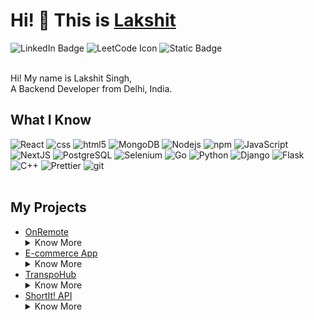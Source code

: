 <h1>Hi! 👋 This is <a href='https://lakshitsingh.vercel.app'>Lakshit</a> </h1>
<div id="badges">
  <a href="https://www.linkedin.com/in/lakshit-singh-41583a287/" style="text-decoration: none">
    <img src="https://img.shields.io/badge/LinkedIn-blue?style=for-the-badge&logo=linkedin&logoColor=white" alt="LinkedIn Badge"/>
  </a>
  <a href='https://leetcode.com/u/NucleoFusion/' style="text-decoration: none"> 
    <img src='https://img.shields.io/badge/LeetCode-000000?style=for-the-badge&logo=LeetCode&logoColor=' alt='LeetCode Icon'/>
  </a>
  <a href='https://github.com/NucleoFusion' style="text-decoration: none"> 
    <img alt="Static Badge" src="https://img.shields.io/badge/GitHub-black?style=for-the-badge&logo=GitHub&logoColor=white">
  </a>
</div>
<br />
<p>
  Hi! My name is Lakshit Singh,<br /> A Backend Developer from Delhi, India.
</p>
<h2>What I Know</h2>
<div>
  <img alt="React" src="https://img.shields.io/badge/-React-45b8d8?style=for-the-badge&logo=react&logoColor=white" />
  <img alt="css" src="https://img.shields.io/badge/CSS-1572B6?style=for-the-badge&logo=CSS3&logoColor=white">
  <img alt="html5" src="https://img.shields.io/badge/-HTML5-E34F26?style=for-the-badge&logo=html5&logoColor=white" />
  <img alt="MongoDB" src="https://img.shields.io/badge/-MongoDB-13aa52?style=for-the-badge&logo=mongodb&logoColor=white" />
  <img alt="Nodejs" src="https://img.shields.io/badge/-Nodejs-43853d?style=for-the-badge&logo=Node.js&logoColor=white" />
  <img alt="npm" src="https://img.shields.io/badge/-NPM-CB3837?style=for-the-badge&logo=npm&logoColor=white" />
  <img alt="JavaScript" src="https://img.shields.io/badge/Javascript-black?style=for-the-badge&logo=JavaScript&logoColor=yellow">
  <img alt="NextJS" src="https://img.shields.io/badge/NextJS-black?style=for-the-badge&logo=Next.js&logoColor=white">
  <img alt="PostgreSQL" src="https://img.shields.io/badge/Postgres-white?style=for-the-badge&logo=PostgreSQL&logoColor=blue">
  <img alt="Selenium" src="https://img.shields.io/badge/Selenium-black?style=for-the-badge&logo=Selenium&logoColor=white">
  <img alt="Go" src="https://img.shields.io/badge/Golang-blue?style=for-the-badge&logo=Go&logoColor=white">
  <img alt="Python" src="https://img.shields.io/badge/Python-blue?style=for-the-badge&logo=Python&logoColor=white">
  <img alt="Django" src="https://img.shields.io/badge/Django-092E20?style=for-the-badge&logo=Django&logoColor=white">
  <img alt="Flask" src="https://img.shields.io/badge/Flask-black?style=for-the-badge&logo=Flask&logoColor=white">
  <img alt="C++" src="https://img.shields.io/badge/C%2B%2B-00599C?style=for-the-badge&logo=C%2B%2B&logoColor=white">
  <img alt="Prettier" src="https://img.shields.io/badge/-Prettier-F7B93E?style=for-the-badge&logo=prettier&logoColor=white" />
  <img alt="git" src="https://img.shields.io/badge/-Git-F05032?style=for-the-badge&logo=git&logoColor=white" />
</div>
<br />
<h2>My Projects</h2>
<ul>
  <li>
    <a href='https://github.com/NucleoFusion/OnRemote'>OnRemote</a>
    <details>
      <summary>Know More</summary>
      <p>
        OnRemote is an Inventory Management app built with Node.js, Express, React.js, and PostgreSQL. It simplifies and automates inventory tasks, with Node.js and Express managing backend operations and secure data transactions. The React.js frontend provides a user-friendly interface for real-time updates and analytics, while PostgreSQL ensures reliable data storage and retrieval. This full-stack solution offers a scalable approach to efficient inventory management.
      </p>
    </details>
  </li>
  <li>
    <a href='https://github.com/NucleoFusion/E-comm-new'>E-commerce App</a>
    <details>
      <summary>Know More</summary>
      <p>
        We built a platform that connects transporters with contractors, enabling easy service listings, profile management, and direct communication for efficient project collaboration.
      </p>
    </details>
  </li>
  <li>
    <a href='https://github.com/NucleoFusion/Mobility-Future'>TranspoHub</a>
    <details>
      <summary>Know More</summary>
      <p>
       ShortIt API is a backend service for URL shortening, built with Node.js, Express, and MongoDB. It converts long URLs into shorter links and manages their creation, storage, and redirection. The API is lightweight and scalable, suitable for integration into larger systems or as a standalone service. MongoDB provides flexible and efficient data management in a NoSQL environment.
      </p>
    </details>
  </li>
  <!-- <li>
    <a href='https://github.com/NucleoFusion/footballAPI'>footballAPI</a>
    <p>
      lorem ipsum dolor sit amet
    </p>
  </li> -->
  <li>
    <a href='https://github.com/NucleoFusion/OnRemote'>ShortIt! API</a>
    <details>
      <summary>Know More</summary>
      <p>
       ShortIt API is a backend service for URL shortening, built with Node.js, Express, and MongoDB. It converts long URLs into shorter links and manages their creation, storage, and redirection. The API is lightweight and scalable, suitable for integration into larger systems or as a standalone service. MongoDB provides flexible and efficient data management in a NoSQL environment.
      </p>
    </details>
  </li>
  <!--
  <li>
    <a href='https://github.com/NucleoFusion/OnRemote'>Lapis oAuth</a>
    <p>
      lorem ipsum dolor sit amet
    </p>
  </li>
</ul>
  -->
<!--
**NucleoFusion/NucleoFusion** is a ✨ _special_ ✨ repository because its `README.md` (this file) appears on your GitHub profile.

Here are some ideas to get you started:

- 🔭 I’m currently working on ...
- 🌱 I’m currently learning ...
- 👯 I’m looking to collaborate on ...
- 🤔 I’m looking for help with ...
- 💬 Ask me about ...
- 📫 How to reach me: ...
- 😄 Pronouns: ...
- ⚡ Fun fact: ...
-->
